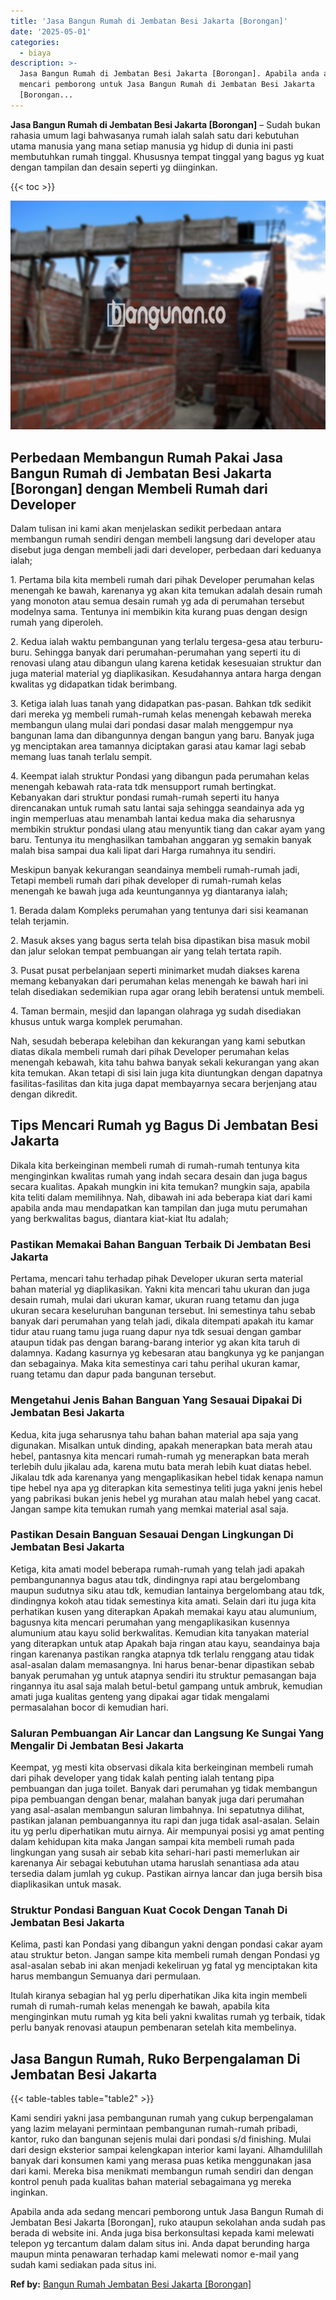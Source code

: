 ```yaml
---
title: 'Jasa Bangun Rumah di Jembatan Besi Jakarta [Borongan]'
date: '2025-05-01'
categories:
  - biaya
description: >-
  Jasa Bangun Rumah di Jembatan Besi Jakarta [Borongan]. Apabila anda ada sedang
  mencari pemborong untuk Jasa Bangun Rumah di Jembatan Besi Jakarta
  [Borongan...
---
```


**Jasa Bangun Rumah di Jembatan Besi Jakarta \[Borongan\]** – Sudah bukan rahasia umum lagi bahwasanya rumah ialah salah satu dari kebutuhan utama manusia yang mana setiap manusia yg hidup di dunia ini pasti membutuhkan rumah tinggal. Khususnya tempat tinggal yang bagus yg kuat dengan tampilan dan desain seperti yg diinginkan.

{{< toc >}}

![Jasa Bangun Rumah di Jembatan Besi Jakarta [Borongan]](/images/borong-bangunan-37.png)

## Perbedaan Membangun Rumah Pakai Jasa Bangun Rumah di Jembatan Besi Jakarta \[Borongan\] dengan Membeli Rumah dari Developer

Dalam tulisan ini kami akan menjelaskan sedikit perbedaan antara membangun rumah sendiri dengan membeli langsung dari developer atau disebut juga dengan membeli jadi dari developer, perbedaan dari keduanya ialah;

1\. Pertama bila kita membeli rumah dari pihak Developer perumahan kelas menengah ke bawah, karenanya yg akan kita temukan adalah desain rumah yang monoton atau semua desain rumah yg ada di perumahan tersebut modelnya sama. Tentunya ini membikin kita kurang puas dengan design rumah yang diperoleh.

2\. Kedua ialah waktu pembangunan yang terlalu tergesa-gesa atau terburu-buru. Sehingga banyak dari perumahan-perumahan yang seperti itu di renovasi ulang atau dibangun ulang karena ketidak kesesuaian struktur dan juga material material yg diaplikasikan. Kesudahannya antara harga dengan kwalitas yg didapatkan tidak berimbang.

3\. Ketiga ialah luas tanah yang didapatkan pas-pasan. Bahkan tdk sedikit dari mereka yg membeli rumah-rumah kelas menengah kebawah mereka membangun ulang mulai dari pondasi dasar malah menggempur nya bangunan lama dan dibangunnya dengan bangun yang baru. Banyak juga yg menciptakan area tamannya diciptakan garasi atau kamar lagi sebab memang luas tanah terlalu sempit.

4\. Keempat ialah struktur Pondasi yang dibangun pada perumahan kelas menengah kebawah rata-rata tdk mensupport rumah bertingkat. Kebanyakan dari struktur pondasi rumah-rumah seperti itu hanya direncanakan untuk rumah satu lantai saja sehingga seandainya ada yg ingin memperluas atau menambah lantai kedua maka dia seharusnya membikin struktur pondasi ulang atau menyuntik tiang dan cakar ayam yang baru. Tentunya itu menghasilkan tambahan anggaran yg semakin banyak malah bisa sampai dua kali lipat dari Harga rumahnya itu sendiri.

Meskipun banyak kekurangan seandainya membeli rumah-rumah jadi, Tetapi membeli rumah dari pihak developer di rumah-rumah kelas menengah ke bawah juga ada keuntungannya yg diantaranya ialah;

1\. Berada dalam Kompleks perumahan yang tentunya dari sisi keamanan telah terjamin.

2\. Masuk akses yang bagus serta telah bisa dipastikan bisa masuk mobil dan jalur selokan tempat pembuangan air yang telah tertata rapih.

3\. Pusat pusat perbelanjaan seperti minimarket mudah diakses karena memang kebanyakan dari perumahan kelas menengah ke bawah hari ini telah disediakan sedemikian rupa agar orang lebih beratensi untuk membeli.

4\. Taman bermain, mesjid dan lapangan olahraga yg sudah disediakan khusus untuk warga komplek perumahan.

Nah, sesudah beberapa kelebihan dan kekurangan yang kami sebutkan diatas dikala membeli rumah dari pihak Developer perumahan kelas menengah kebawah, kita tahu bahwa banyak sekali kekurangan yang akan kita temukan. Akan tetapi di sisi lain juga kita diuntungkan dengan dapatnya fasilitas-fasilitas dan kita juga dapat membayarnya secara berjenjang atau dengan dikredit.

## Tips Mencari Rumah yg Bagus Di Jembatan Besi Jakarta

Dikala kita berkeinginan membeli rumah di rumah-rumah tentunya kita menginginkan kwalitas rumah yang indah secara desain dan juga bagus secara kualitas. Apakah mungkin ini kita temukan? mungkin saja, apabila kita teliti dalam memilihnya. Nah, dibawah ini ada beberapa kiat dari kami apabila anda mau mendapatkan kan tampilan dan juga mutu perumahan yang berkwalitas bagus, diantara kiat-kiat Itu adalah;

### Pastikan Memakai Bahan Banguan Terbaik Di Jembatan Besi Jakarta

Pertama, mencari tahu terhadap pihak Developer ukuran serta material bahan material yg diaplikasikan. Yakni kita mencari tahu ukuran dan juga desain rumah, mulai dari ukuran kamar, ukuran ruang tetamu dan juga ukuran secara keseluruhan bangunan tersebut. Ini semestinya tahu sebab banyak dari perumahan yang telah jadi, dikala ditempati apakah itu kamar tidur atau ruang tamu juga ruang dapur nya tdk sesuai dengan gambar ataupun tidak pas dengan barang-barang interior yg akan kita taruh di dalamnya. Kadang kasurnya yg kebesaran atau bangkunya yg ke panjangan dan sebagainya. Maka kita semestinya cari tahu perihal ukuran kamar, ruang tetamu dan dapur pada bangunan tersebut.

### Mengetahui Jenis Bahan Banguan Yang Sesauai Dipakai Di Jembatan Besi Jakarta

Kedua, kita juga seharusnya tahu bahan bahan material apa saja yang digunakan. Misalkan untuk dinding, apakah menerapkan bata merah atau hebel, pantasnya kita mencari rumah-rumah yg menerapkan bata merah terlebih dulu jikalau ada, karena mutu bata merah lebih kuat diatas hebel. Jikalau tdk ada karenanya yang mengaplikasikan hebel tidak kenapa namun tipe hebel nya apa yg diterapkan kita semestinya teliti juga yakni jenis hebel yang pabrikasi bukan jenis hebel yg murahan atau malah hebel yang cacat. Jangan sampe kita temukan rumah yang memkai material asal saja.

### Pastikan Desain Banguan Sesauai Dengan Lingkungan Di Jembatan Besi Jakarta

Ketiga, kita amati model beberapa rumah-rumah yang telah jadi apakah pembangunannya bagus atau tdk, dindingnya rapi atau bergelombang maupun sudutnya siku atau tdk, kemudian lantainya bergelombang atau tdk, dindingnya kokoh atau tidak semestinya kita amati. Selain dari itu juga kita perhatikan kusen yang diterapkan Apakah memakai kayu atau alumunium, bagusnya kita mencari perumahan yang mengaplikasikan kusennya alumunium atau kayu solid berkwalitas. Kemudian kita tanyakan material yang diterapkan untuk atap Apakah baja ringan atau kayu, seandainya baja ringan karenanya pastikan rangka atapnya tdk terlalu renggang atau tidak asal-asalan dalam memasangnya. Ini harus benar-benar dipastikan sebab banyak perumahan yg untuk atapnya sendiri itu struktur pemasangan baja ringannya itu asal saja malah betul-betul gampang untuk ambruk, kemudian amati juga kualitas genteng yang dipakai agar tidak mengalami permasalahan bocor di kemudian hari.

### Saluran Pembuangan Air Lancar dan Langsung Ke Sungai Yang Mengalir Di Jembatan Besi Jakarta

Keempat, yg mesti kita observasi dikala kita berkeinginan membeli rumah dari pihak developer yang tidak kalah penting ialah tentang pipa pembuangan dan juga toilet. Banyak dari perumahan yg tidak membangun pipa pembuangan dengan benar, malahan banyak juga dari perumahan yang asal-asalan membangun saluran limbahnya. Ini sepatutnya dilihat, pastikan jalanan pembuangannya itu rapi dan juga tidak asal-asalan. Selain itu yg perlu diperhatikan mutu airnya. Air mempunyai posisi yg amat penting dalam kehidupan kita maka Jangan sampai kita membeli rumah pada lingkungan yang susah air sebab kita sehari-hari pasti memerlukan air karenanya Air sebagai kebutuhan utama haruslah senantiasa ada atau tersedia dalam jumlah yg cukup. Pastikan airnya lancar dan juga bersih bisa diaplikasikan untuk masak.

### Struktur Pondasi Banguan Kuat Cocok Dengan Tanah Di Jembatan Besi Jakarta

Kelima, pasti kan Pondasi yang dibangun yakni dengan pondasi cakar ayam atau struktur beton. Jangan sampe kita membeli rumah dengan Pondasi yg asal-asalan sebab ini akan menjadi kekeliruan yg fatal yg menciptakan kita harus membangun Semuanya dari permulaan.

Itulah kiranya sebagian hal yg perlu diperhatikan Jika kita ingin membeli rumah di rumah-rumah kelas menengah ke bawah, apabila kita menginginkan mutu rumah yg kita beli yakni kwalitas rumah yg terbaik, tidak perlu banyak renovasi ataupun pembenaran setelah kita membelinya.

## Jasa Bangun Rumah, Ruko Berpengalaman Di Jembatan Besi Jakarta

{{< table-tables table="table2" >}}

Kami sendiri yakni jasa pembangunan rumah yang cukup berpengalaman yang lazim melayani permintaan pembangunan rumah-rumah pribadi, kantor, ruko dan bangunan sejenis mulai dari pondasi s/d finishing. Mulai dari design eksterior sampai kelengkapan interior kami layani. Alhamdulillah banyak dari konsumen kami yang merasa puas ketika menggunakan jasa dari kami. Mereka bisa menikmati membangun rumah sendiri dan dengan kontrol penuh pada kualitas bahan material sebagaimana yg mereka inginkan.

Apabila anda ada sedang mencari pemborong untuk Jasa Bangun Rumah di Jembatan Besi Jakarta \[Borongan\], ruko ataupun sekolahan anda sudah pas berada di website ini. Anda juga bisa berkonsultasi kepada kami melewati telepon yg tercantum dalam dalam situs ini. Anda dapat berunding harga maupun minta penawaran terhadap kami melewati nomor e-mail yang sudah kami sediakan pada situs ini.

**Ref by:** [Bangun Rumah Jembatan Besi Jakarta [Borongan]](https://id.wikipedia.org/wiki/Bangun)
